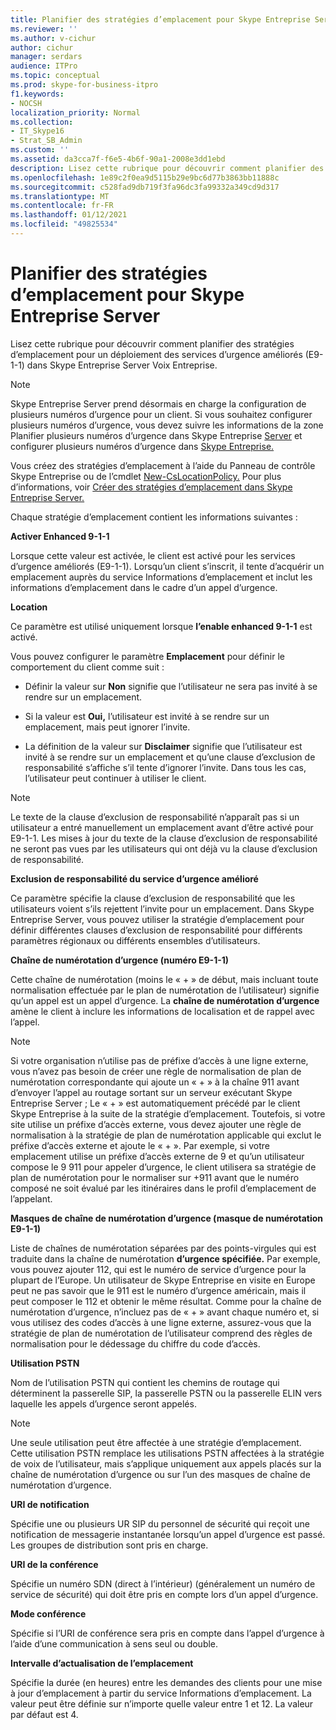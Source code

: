 ```yaml
---
title: Planifier des stratégies d’emplacement pour Skype Entreprise Server
ms.reviewer: ''
ms.author: v-cichur
author: cichur
manager: serdars
audience: ITPro
ms.topic: conceptual
ms.prod: skype-for-business-itpro
f1.keywords:
- NOCSH
localization_priority: Normal
ms.collection:
- IT_Skype16
- Strat_SB_Admin
ms.custom: ''
ms.assetid: da3cca7f-f6e5-4b6f-90a1-2008e3dd1ebd
description: Lisez cette rubrique pour découvrir comment planifier des stratégies d’emplacement pour un déploiement des services d’urgence améliorés (E9-1-1) dans Skype Entreprise Server Voix Entreprise.
ms.openlocfilehash: 1e89c2f0ea9d5115b29e9bc6d77b3863bb11888c
ms.sourcegitcommit: c528fad9db719f3fa96dc3fa99332a349cd9d317
ms.translationtype: MT
ms.contentlocale: fr-FR
ms.lasthandoff: 01/12/2021
ms.locfileid: "49825534"
---
```

# <a name="plan-location-policies-for-skype-for-business-server"></a>Planifier des stratégies d’emplacement pour Skype Entreprise Server
 
Lisez cette rubrique pour découvrir comment planifier des stratégies d’emplacement pour un déploiement des services d’urgence améliorés (E9-1-1) dans Skype Entreprise Server Voix Entreprise. 
  
> [!NOTE]
> Skype Entreprise Server prend désormais en charge la configuration de plusieurs numéros d’urgence pour un client. Si vous souhaitez configurer plusieurs numéros d’urgence, vous devez suivre les informations de la zone Planifier plusieurs numéros d’urgence dans Skype Entreprise [Server](multiple-emergency-numbers.md) et configurer plusieurs numéros d’urgence dans [Skype Entreprise.](../../deploy/deploy-enterprise-voice/configure-multiple-emergency-numbers.md) 
  
Vous créez des stratégies d’emplacement à l’aide du Panneau de contrôle Skype Entreprise ou de l’cmdlet [New-CsLocationPolicy.](https://docs.microsoft.com/powershell/module/skype/new-cslocationpolicy?view=skype-ps) Pour plus d’informations, voir [Créer des stratégies d’emplacement dans Skype Entreprise Server.](../../deploy/deploy-enterprise-voice/create-location-policies.md)
  
Chaque stratégie d’emplacement contient les informations suivantes :
  
 **Activer Enhanced 9-1-1**
  
Lorsque cette valeur est activée, le client est activé pour les services d’urgence améliorés (E9-1-1). Lorsqu’un client s’inscrit, il tente d’acquérir un emplacement auprès du service Informations d’emplacement et inclut les informations d’emplacement dans le cadre d’un appel d’urgence.
  
 **Location**
  
Ce paramètre est utilisé uniquement lorsque **l’enable enhanced 9-1-1** est activé.
  
Vous pouvez configurer le paramètre **Emplacement** pour définir le comportement du client comme suit :
  
- Définir la valeur sur **Non** signifie que l’utilisateur ne sera pas invité à se rendre sur un emplacement.
    
- Si la valeur est **Oui,** l’utilisateur est invité à se rendre sur un emplacement, mais peut ignorer l’invite.
    
- La définition de la valeur sur **Disclaimer** signifie que l’utilisateur est invité à se rendre sur un emplacement et qu’une clause d’exclusion de responsabilité s’affiche s’il tente d’ignorer l’invite. Dans tous les cas, l’utilisateur peut continuer à utiliser le client.
    
> [!NOTE]
> Le texte de la clause d’exclusion de responsabilité n’apparaît pas si un utilisateur a entré manuellement un emplacement avant d’être activé pour E9-1-1. Les mises à jour du texte de la clause d’exclusion de responsabilité ne seront pas vues par les utilisateurs qui ont déjà vu la clause d’exclusion de responsabilité. 
  
 **Exclusion de responsabilité du service d’urgence amélioré**
  
Ce paramètre spécifie la clause d’exclusion de responsabilité que les utilisateurs voient s’ils rejettent l’invite pour un emplacement. Dans Skype Entreprise Server, vous pouvez utiliser la stratégie d’emplacement pour définir différentes clauses d’exclusion de responsabilité pour différents paramètres régionaux ou différents ensembles d’utilisateurs.
  
 **Chaîne de numérotation d’urgence (numéro E9-1-1)**
  
Cette chaîne de numérotation (moins le « + » de début, mais incluant toute normalisation effectuée par le plan de numérotation de l’utilisateur) signifie qu’un appel est un appel d’urgence. La **chaîne de numérotation d’urgence** amène le client à inclure les informations de localisation et de rappel avec l’appel.
  
> [!NOTE]
> Si votre organisation n’utilise pas de préfixe d’accès à une ligne externe, vous n’avez pas besoin de créer une règle de normalisation de plan de numérotation correspondante qui ajoute un « + » à la chaîne 911 avant d’envoyer l’appel au routage sortant sur un serveur exécutant Skype Entreprise Server ; Le « + » est automatiquement précédé par le client Skype Entreprise à la suite de la stratégie d’emplacement. Toutefois, si votre site utilise un préfixe d’accès externe, vous devez ajouter une règle de normalisation à la stratégie de plan de numérotation applicable qui exclut le préfixe d’accès externe et ajoute le « + ». Par exemple, si votre emplacement utilise un préfixe d’accès externe de 9 et qu’un utilisateur compose le 9 911 pour appeler d’urgence, le client utilisera sa stratégie de plan de numérotation pour le normaliser sur +911 avant que le numéro composé ne soit évalué par les itinéraires dans le profil d’emplacement de l’appelant. 
  
 **Masques de chaîne de numérotation d’urgence (masque de numérotation E9-1-1)**
  
Liste de chaînes de numérotation séparées par des points-virgules qui est traduite dans la chaîne de numérotation **d’urgence spécifiée.** Par exemple, vous pouvez ajouter 112, qui est le numéro de service d’urgence pour la plupart de l’Europe. Un utilisateur de Skype Entreprise en visite en Europe peut ne pas savoir que le 911 est le numéro d’urgence américain, mais il peut composer le 112 et obtenir le même résultat. Comme pour la chaîne de numérotation d’urgence, n’incluez pas de « + » avant chaque numéro et, si vous utilisez des codes d’accès à une ligne externe, assurez-vous que la stratégie de plan de numérotation de l’utilisateur comprend des règles de normalisation pour le dédessage du chiffre du code d’accès.
  
 **Utilisation PSTN**
  
Nom de l’utilisation PSTN qui contient les chemins de routage qui déterminent la passerelle SIP, la passerelle PSTN ou la passerelle ELIN vers laquelle les appels d’urgence seront appelés.
  
> [!NOTE]
> Une seule utilisation peut être affectée à une stratégie d’emplacement. Cette utilisation PSTN remplace les utilisations PSTN affectées à la stratégie de voix de l’utilisateur, mais s’applique uniquement aux appels placés sur la chaîne de numérotation d’urgence ou sur l’un des masques de chaîne de numérotation d’urgence. 
  
 **URI de notification**
  
Spécifie une ou plusieurs UR SIP du personnel de sécurité qui reçoit une notification de messagerie instantanée lorsqu’un appel d’urgence est passé. Les groupes de distribution sont pris en charge.
  
 **URI de la conférence**
  
Spécifie un numéro SDN (direct à l’intérieur) (généralement un numéro de service de sécurité) qui doit être pris en compte lors d’un appel d’urgence. 
  
 **Mode conférence**
  
Spécifie si l’URI de conférence sera pris en compte dans l’appel d’urgence à l’aide d’une communication à sens seul ou double. 
  
 **Intervalle d’actualisation de l’emplacement**
  
Spécifie la durée (en heures) entre les demandes des clients pour une mise à jour d’emplacement à partir du service Informations d’emplacement. La valeur peut être définie sur n’importe quelle valeur entre 1 et 12. La valeur par défaut est 4.
  

